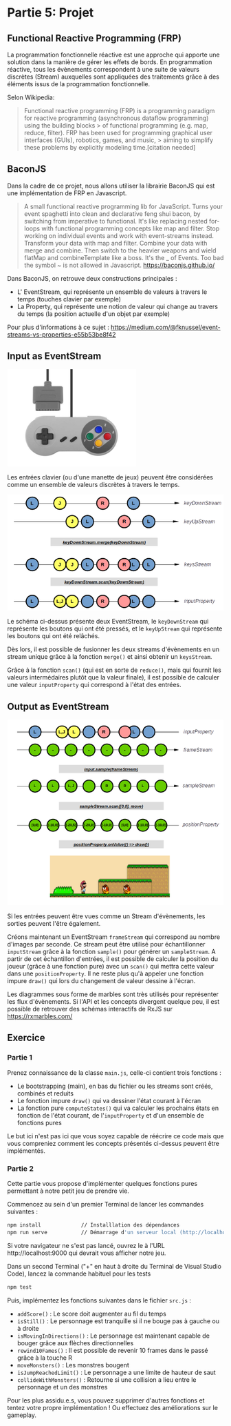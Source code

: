 # Partie 5: Projet

## Functional Reactive Programming (FRP)
La programmation fonctionnelle réactive est une approche qui apporte une solution dans la manière de gérer les effets de bords.
En programmation réactive, tous les évènements correspondent à une suite de valeurs discrètes (Stream) auxquelles sont appliquées des traitements grâce à des éléments issus de la programmation fonctionnelle.

Selon Wikipedia:
> Functional reactive programming (FRP) is a programming paradigm for reactive programming (asynchronous dataflow programming) using the building blocks > of functional programming (e.g. map, reduce, filter). FRP has been used for programming graphical user interfaces (GUIs), robotics, games, and music, > aiming to simplify these problems by explicitly modeling time.[citation needed]

## BaconJS

Dans la cadre de ce projet, nous allons utiliser la librairie BaconJS qui est une implémentation de FRP en Javascript.

> A small functional reactive programming lib for JavaScript. Turns your event spaghetti into clean and declarative feng shui bacon, by switching from imperative to functional. It's like replacing nested for-loops with functional programming concepts like map and filter. Stop working on individual events and work with event-streams instead. Transform your data with map and filter. Combine your data with merge and combine. Then switch to the heavier weapons and wield flatMap and combineTemplate like a boss. It's the _ of Events. Too bad the symbol ~ is not allowed in Javascript.  https://baconjs.github.io/

Dans BaconJS, on retrouve deux constructions principales :
- L' EventStream, qui représente un ensemble de valeurs à travers le temps (touches clavier par exemple)
- La Property, qui représente une notion de valeur qui change au travers du temps (la position actuelle d'un objet par exemple)

Pour plus d'informations à ce sujet : https://medium.com/@fknussel/event-streams-vs-properties-e55b53be8f42

## Input as EventStream

<img src="snes-pad.jpg" alt="drawing" width="300"/>

Les entrées clavier (ou d'une manette de jeux) peuvent être considérées comme un ensemble de valeurs discrètes à travers le temps.

![Input as EventStream](input-as-event-stream.png)

Le schéma ci-dessus présente deux EventStream, le `keyDownStream` qui représente les boutons qui ont été pressés, et le `keyUpStream` qui représente les boutons qui ont été relâchés.

Dès lors, il est possible de fusionner les deux streams d'évènements en un stream unique grâce à la fonction `merge()` et ainsi obtenir un `keysStream`.

Grâce à la fonction `scan()` (qui est en sorte de `reduce()`, mais qui fournit les valeurs intermédaires plutôt que la valeur finale), il est possible de calculer une valeur `inputProperty` qui correspond à l'état des entrées.

## Output as EventStream

![Output as EventStream](output-as-event-stream.png)

Si les entrées peuvent être vues comme un Stream d'évènements, les sorties peuvent l'être également.

Créons maintenant un EventStream `frameStream` qui correspond au nombre d'images par seconde. Ce stream peut être utilisé pour échantillonner `inputStream` grâce à la fonction `sample()` pour générer un `sampleStream`.
A partir de cet échantillon d'entrées, il est possible de calculer la position du joueur (grâce à une fonction pure) avec un `scan()` qui mettra cette valeur dans une `positionProperty`. Il ne reste plus qu'à appeler une fonction impure `draw()` qui lors du changement de valeur dessine à l'écran.

Les diagrammes sous forme de marbles sont très utilisés pour représenter les flux d'évènements. Si l'API et les concepts divergent quelque peu, il est possible de retrouver des schémas interactifs de RxJS sur https://rxmarbles.com/

## Exercice

### Partie 1

Prenez connaissance de la classe `main.js`, celle-ci contient trois fonctions :

- Le bootstrapping (main), en bas du fichier ou les streams sont créés, combinés et reduits
- Le fonction impure `draw()` qui va dessiner l'état courant à l'écran
- La fonction pure `computeStates()` qui va calculer les prochains états en fonction de l'état courant, de l'`inputProperty` et d'un ensemble de fonctions pures

Le but ici n'est pas ici que vous soyez capable de réécrire ce code mais que vous compreniez comment les concepts présentés ci-dessus peuvent être implémentés.

### Partie 2

Cette partie vous propose d'implémenter quelques fonctions pures permettant à notre petit jeu de prendre vie.

Commencez au sein d'un premier Terminal de lancer les commandes suivantes :

```bash
npm install             // Installlation des dépendances
npm run serve           // Démarrage d'un serveur local (http://localhost:9000)
```

Si votre navigateur ne s'est pas lancé, ouvrez le à l'URL http://localhost:9000 qui devrait vous afficher notre jeu.

Dans un second Terminal ("+" en haut à droite du Terminal de Visual Studio Code), lancez la commande habituel pour les tests

```bash
npm test
```

Puis, implémentez les fonctions suivantes dans le fichier `src.js` :

- `addScore()` : Le score doit augmenter au fil du temps
- `isStill()` : Le personnage est tranquille si il ne bouge pas à gauche ou à droite
- `isMovingInDirections()` : Le personnage est maintenant capable de bouger grâce aux flèches directionnelles
- `rewind10Fames()` : Il est possible de revenir 10 frames dans le passé grâce à la touche R
- `moveMonsters()` : Les monstres bougent
- `isJumpReachedLimit()` : Le personnage a une limite de hauteur de saut
- `collideWithMonsters()` : Retourne si une collision a lieu entre le personnage et un des monstres

Pour les plus assidu.e.s, vous pouvez supprimer d'autres fonctions et tentez votre propre implémentation ! Ou effectuez des améliorations sur le gameplay.